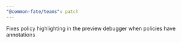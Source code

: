 ```yaml
---
"@common-fate/teams": patch
---
```


Fixes policy highlighting in the preview debugger when policies have annotations
